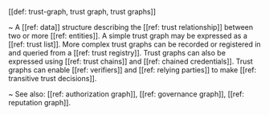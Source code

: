 [[def: trust-graph, trust graph, trust graphs]]

~ A [[ref: data]] structure describing the [[ref: trust relationship]] between two or more [[ref: entities]]. A simple trust graph may be expressed as a [[ref: trust list]]. More complex trust graphs can be recorded or registered in and queried from a [[ref: trust registry]]. Trust graphs can also be expressed using [[ref: trust chains]] and [[ref: chained credentials]]. Trust graphs can enable [[ref: verifiers]] and [[ref: relying parties]] to make [[ref: transitive trust decisions]].

~ See also: [[ref: authorization graph]], [[ref: governance graph]], [[ref: reputation graph]].
